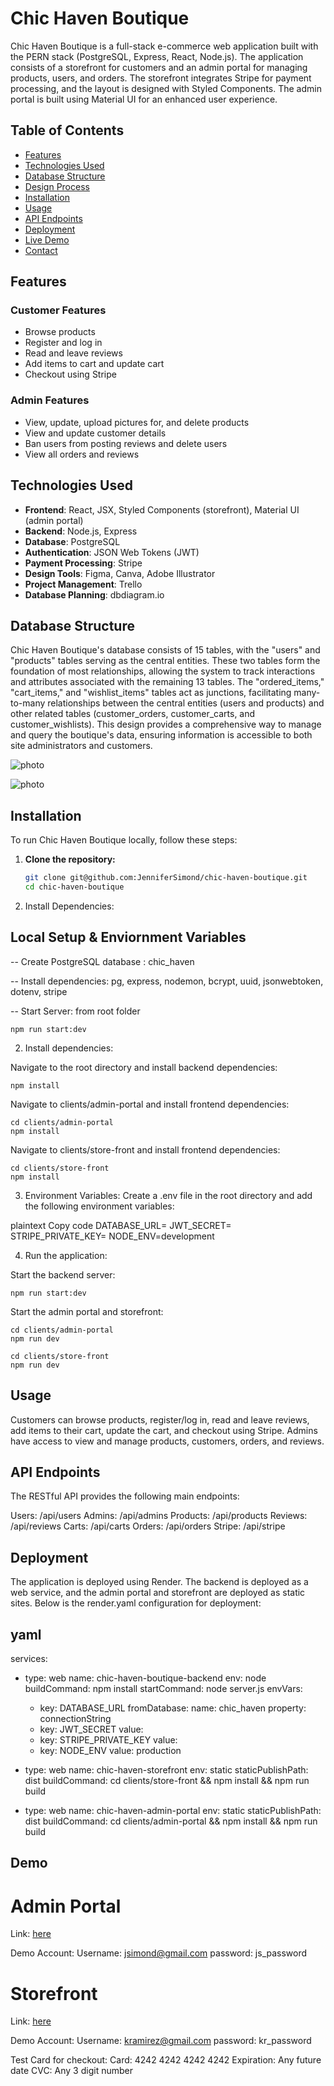 # Chic Haven Boutique

Chic Haven Boutique is a full-stack e-commerce web application built with the PERN stack (PostgreSQL, Express, React, Node.js). The application consists of a storefront for customers and an admin portal for managing products, users, and orders. The storefront integrates Stripe for payment processing, and the layout is designed with Styled Components. The admin portal is built using Material UI for an enhanced user experience.

## Table of Contents

- [Features](#features)
- [Technologies Used](#technologies-used)
- [Database Structure](#database-structure)
- [Design Process](#design)
- [Installation](#installation)
- [Usage](#usage)
- [API Endpoints](#api-endpoints)
- [Deployment](#deployment)
- [Live Demo](##demo)
- [Contact](#contact)

## Features

### Customer Features

- Browse products
- Register and log in
- Read and leave reviews
- Add items to cart and update cart
- Checkout using Stripe

### Admin Features

- View, update, upload pictures for, and delete products
- View and update customer details
- Ban users from posting reviews and delete users
- View all orders and reviews

## Technologies Used

- **Frontend**: React, JSX, Styled Components (storefront), Material UI (admin portal)
- **Backend**: Node.js, Express
- **Database**: PostgreSQL
- **Authentication**: JSON Web Tokens (JWT)
- **Payment Processing**: Stripe
- **Design Tools**: Figma, Canva, Adobe Illustrator
- **Project Management**: Trello
- **Database Planning**: dbdiagram.io

## Database Structure

Chic Haven Boutique's database consists of 15 tables, with the "users" and "products" tables serving as the central entities. These two tables form the foundation of most relationships, allowing the system to track interactions and attributes associated with the remaining 13 tables. The "ordered_items," "cart_items," and "wishlist_items" tables act as junctions, facilitating many-to-many relationships between the central entities (users and products) and other related tables (customer_orders, customer_carts, and customer_wishlists). This design provides a comprehensive way to manage and query the boutique's data, ensuring information is accessible to both site administrators and customers.

![photo](./images/database_schema.png)

![photo](./images/schema-logic.png)

## Installation

To run Chic Haven Boutique locally, follow these steps:

1. **Clone the repository:**

   ```bash
   git clone git@github.com:JenniferSimond/chic-haven-boutique.git
   cd chic-haven-boutique

   ```

2. Install Dependencies:

## Local Setup & Enviornment Variables

-- Create PostgreSQL database : chic_haven

-- Install dependencies: pg, express, nodemon, bcrypt, uuid, jsonwebtoken, dotenv, stripe

-- Start Server: from root folder

```
npm run start:dev
```

2. Install dependencies:

Navigate to the root directory and install backend dependencies:

```
npm install
```

Navigate to clients/admin-portal and install frontend dependencies:

```
cd clients/admin-portal
npm install
```

Navigate to clients/store-front and install frontend dependencies:

```
cd clients/store-front
npm install
```

3. Environment Variables:
   Create a .env file in the root directory and add the following environment variables:

plaintext
Copy code
DATABASE_URL=<your-database-url>
JWT_SECRET=<your-jwt-secret>
STRIPE_PRIVATE_KEY=<your-stripe-private-key>
NODE_ENV=development

4. Run the application:

Start the backend server:

```
npm run start:dev
```

Start the admin portal and storefront:

```
cd clients/admin-portal
npm run dev
```

```
cd clients/store-front
npm run dev
```

## Usage

Customers can browse products, register/log in, read and leave reviews, add items to their cart, update the cart, and checkout using Stripe. Admins have access to view and manage products, customers, orders, and reviews.

## API Endpoints

The RESTful API provides the following main endpoints:

Users: /api/users
Admins: /api/admins
Products: /api/products
Reviews: /api/reviews
Carts: /api/carts
Orders: /api/orders
Stripe: /api/stripe

## Deployment

The application is deployed using Render. The backend is deployed as a web service, and the admin portal and storefront are deployed as static sites. Below is the render.yaml configuration for deployment:

## yaml

services:

- type: web
  name: chic-haven-boutique-backend
  env: node
  buildCommand: npm install
  startCommand: node server.js
  envVars:

  - key: DATABASE_URL
    fromDatabase:
    name: chic_haven
    property: connectionString
  - key: JWT_SECRET
    value: <Your Secret Here>
  - key: STRIPE_PRIVATE_KEY
    value:<Your key here>
  - key: NODE_ENV
    value: production

- type: web
  name: chic-haven-storefront
  env: static
  staticPublishPath: dist
  buildCommand: cd clients/store-front && npm install && npm run build

- type: web
  name: chic-haven-admin-portal
  env: static
  staticPublishPath: dist
  buildCommand: cd clients/admin-portal && npm install && npm run build

## Demo

# Admin Portal

Link: [here](https://chic-haven-admin-portal.onrender.com)

Demo Account:
Username: jsimond@gmail.com
password: js_password

# Storefront

Link: [here](https://chic-haven-storefront.onrender.com)

Demo Account:
Username: kramirez@gmail.com
password: kr_password

Test Card for checkout:
Card: 4242 4242 4242 4242
Expiration: Any future date
CVC: Any 3 digit number
